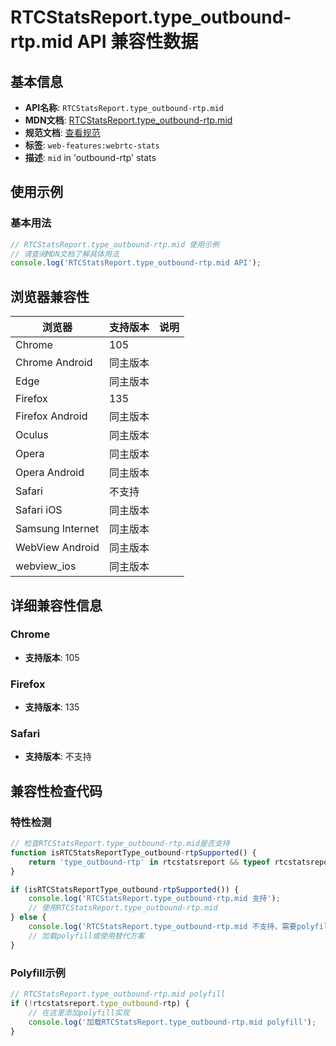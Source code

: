 # RTCStatsReport.type_outbound-rtp.mid API 兼容性数据

## 基本信息

- **API名称**: `RTCStatsReport.type_outbound-rtp.mid`
- **MDN文档**: [RTCStatsReport.type_outbound-rtp.mid](https://developer.mozilla.org/docs/Web/API/RTCOutboundRtpStreamStats/mid)
- **规范文档**: [查看规范](https://w3c.github.io/webrtc-stats/#dom-rtcoutboundrtpstreamstats-mid)
- **标签**: `web-features:webrtc-stats`
- **描述**: `mid` in 'outbound-rtp' stats

## 使用示例

### 基本用法

```javascript
// RTCStatsReport.type_outbound-rtp.mid 使用示例
// 请查阅MDN文档了解具体用法
console.log('RTCStatsReport.type_outbound-rtp.mid API');
```

## 浏览器兼容性

| 浏览器 | 支持版本 | 说明 |
|--------|----------|------|
| Chrome | 105 |  |
| Chrome Android | 同主版本 |  |
| Edge | 同主版本 |  |
| Firefox | 135 |  |
| Firefox Android | 同主版本 |  |
| Oculus | 同主版本 |  |
| Opera | 同主版本 |  |
| Opera Android | 同主版本 |  |
| Safari | 不支持 |  |
| Safari iOS | 同主版本 |  |
| Samsung Internet | 同主版本 |  |
| WebView Android | 同主版本 |  |
| webview_ios | 同主版本 |  |

## 详细兼容性信息

### Chrome

- **支持版本**: 105

### Firefox

- **支持版本**: 135

### Safari

- **支持版本**: 不支持

## 兼容性检查代码

### 特性检测

```javascript
// 检查RTCStatsReport.type_outbound-rtp.mid是否支持
function isRTCStatsReportType_outbound-rtpSupported() {
    return 'type_outbound-rtp' in rtcstatsreport && typeof rtcstatsreport.type_outbound-rtp === 'function';
}

if (isRTCStatsReportType_outbound-rtpSupported()) {
    console.log('RTCStatsReport.type_outbound-rtp.mid 支持');
    // 使用RTCStatsReport.type_outbound-rtp.mid
} else {
    console.log('RTCStatsReport.type_outbound-rtp.mid 不支持，需要polyfill');
    // 加载polyfill或使用替代方案
}
```

### Polyfill示例

```javascript
// RTCStatsReport.type_outbound-rtp.mid polyfill
if (!rtcstatsreport.type_outbound-rtp) {
    // 在这里添加polyfill实现
    console.log('加载RTCStatsReport.type_outbound-rtp.mid polyfill');
}
```

